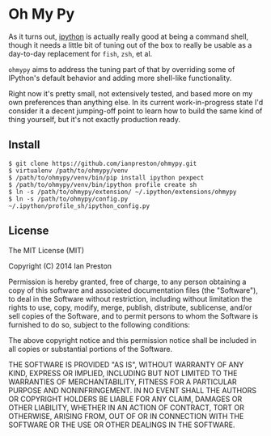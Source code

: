 # Oh My Py

As it turns out, [ipython](http://ipython.org/) is actually really good at being a command shell, though it needs a little bit of tuning out of the box to really be usable as a day-to-day replacement for `fish`, `zsh`, et al.

`ohmypy` aims to address the tuning part of that by overriding some of IPython's default behavior and adding more shell-like functionality.

Right now it's pretty small, not extensively tested, and based more on my own preferences than anything else. In its current work-in-progress state I'd consider it a decent jumping-off point to learn how to build the same kind of thing yourself, but it's not exactly production ready.


## Install

    $ git clone https://github.com/ianpreston/ohmypy.git
    $ virtualenv /path/to/ohmypy/venv
    $ /path/to/ohmypy/venv/bin/pip install ipython pexpect
    $ /path/to/ohmypy/venv/bin/ipython profile create sh
    $ ln -s /path/to/ohmypy/extension/ ~/.ipython/extensions/ohmypy
    $ ln -s /path/to/ohmypy/config.py ~/.ipython/profile_sh/ipython_config.py


## License

The MIT License (MIT)

Copyright (C) 2014 Ian Preston

Permission is hereby granted, free of charge, to any person obtaining a copy
of this software and associated documentation files (the "Software"), to deal
in the Software without restriction, including without limitation the rights
to use, copy, modify, merge, publish, distribute, sublicense, and/or sell
copies of the Software, and to permit persons to whom the Software is
furnished to do so, subject to the following conditions:

The above copyright notice and this permission notice shall be included in
all copies or substantial portions of the Software.

THE SOFTWARE IS PROVIDED "AS IS", WITHOUT WARRANTY OF ANY KIND, EXPRESS OR
IMPLIED, INCLUDING BUT NOT LIMITED TO THE WARRANTIES OF MERCHANTABILITY,
FITNESS FOR A PARTICULAR PURPOSE AND NONINFRINGEMENT. IN NO EVENT SHALL THE
AUTHORS OR COPYRIGHT HOLDERS BE LIABLE FOR ANY CLAIM, DAMAGES OR OTHER
LIABILITY, WHETHER IN AN ACTION OF CONTRACT, TORT OR OTHERWISE, ARISING FROM,
OUT OF OR IN CONNECTION WITH THE SOFTWARE OR THE USE OR OTHER DEALINGS IN
THE SOFTWARE.
